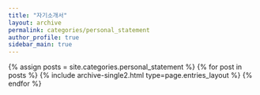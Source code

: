 ```yaml
---
title: "자기소개서"
layout: archive
permalink: categories/personal_statement
author_profile: true
sidebar_main: true
---
```



{% assign posts = site.categories.personal_statement %}
{% for post in posts %} {% include archive-single2.html type=page.entries_layout %} {% endfor %}
